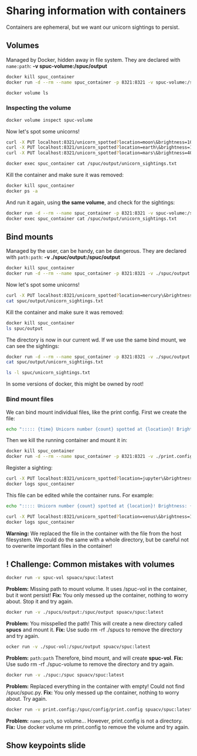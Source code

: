 # Sharing information with containers


Containers are ephemeral, but we want our unicorn sightings to persist.

## Volumes
Managed by Docker, hidden away in file system.
They are declared with `name:path`:
**-v spuc-volume:/spuc/output**

```bash
docker kill spuc_container
docker run -d --rm --name spuc_container -p 8321:8321 -v spuc-volume:/spuc/output spuacv/spuc:latest
```
```bash
docker volume ls
```

### Inspecting the volume
```bash
docker volume inspect spuc-volume
```

Now let's spot some unicorns!
```bash
curl -X PUT localhost:8321/unicorn_spotted?location=moon\&brightness=100
curl -X PUT localhost:8321/unicorn_spotted?location=earth\&brightness=10
curl -X PUT localhost:8321/unicorn_spotted?location=mars\&brightness=400
```
```bash
docker exec spuc_container cat /spuc/output/unicorn_sightings.txt
```
Kill the container and make sure it was removed:
```bash
docker kill spuc_container
docker ps -a
```
And run it again, using **the same volume**, and check for the sightings:
```bash
docker run -d --rm --name spuc_container -p 8321:8321 -v spuc-volume:/spuc/output spuacv/spuc:latest
docker exec spuc_container cat /spuc/output/unicorn_sightings.txt
```


## Bind mounts
Managed by the user, can be handy, can be dangerous.
They are declared with `path:path`:
**-v ./spuc/output:/spuc/output**

```bash
docker kill spuc_container
docker run -d --rm --name spuc_container -p 8321:8321 -v ./spuc/output:/spuc/output spuacv/spuc:latest
```
Now let's spot some unicorns!
```bash
curl -X PUT localhost:8321/unicorn_spotted?location=mercury\&brightness=400
cat spuc/output/unicorn_sightings.txt
```
Kill the container and make sure it was removed:
```bash
docker kill spuc_container
ls spuc/output
```
The directory is now in our current wd.
If we use the same bind mount, we can see the sightings:
```bash
docker run -d --rm --name spuc_container -p 8321:8321 -v ./spuc/output:/spuc/output spuacv/spuc:latest
cat spuc/output/unicorn_sightings.txt
```
```bash
ls -l spuc/unicorn_sightings.txt
```
In some versions of docker, this might be owned by root!


### Bind mount files
We can bind mount individual files, like the print config.
First we create the file:
```bash
echo "::::: {time} Unicorn number {count} spotted at {location}! Brightness: {brightness} {units}" > print.config
```
Then we kill the running container and mount it in:
```bash
docker kill spuc_container
docker run -d --rm --name spuc_container -p 8321:8321 -v ./print.config:/spuc/config/print.config -v spuc-volume:/spuc/output spuacv/spuc:latest
```
Register a sighting:
```bash
curl -X PUT localhost:8321/unicorn_spotted?location=jupyter\&brightness=210
docker logs spuc_container
```

This file can be edited while the container runs. For example:
```bash
echo "::::: Unicorn number {count} spotted at {location}! Brightness: {brightness} {units}" > print.config
```
```bash
curl -X PUT localhost:8321/unicorn_spotted?location=venus\&brightness=148
docker logs spuc_container
```

**Warning:** We replaced the file in the container with the file from the host filesystem. We could do the same with a whole directory, but be careful not to overwrite important files in the container!

## ! Challenge: Common mistakes with volumes
```bash
docker run -v spuc-vol spuacv/spuc:latest
```
**Problem:** Missing path to mount volume. It uses /spuc-vol in the container, but it wont persist!
**Fix:** You only messed up the container, nothing to worry about. Stop it and try again.

```bash
docker run -v ./spucs/output:/spuc/output spuacv/spuc:latest
```
**Problem:** You misspelled the path! This will create a new directory called **spucs** and mount it.
**Fix:** Use sudo rm -rf ./spucs to remove the directory and try again.

```bash
ocker run -v ./spuc-vol:/spuc/output spuacv/spuc:latest
```
**Problem:** `path:path` Therefore, bind mount, and will create **spuc-vol**.
**Fix:** Use sudo rm -rf ./spuc-volume to remove the directory and try again.

```bash
docker run -v ./spuc:/spuc spuacv/spuc:latest
```
**Problem:** Replaced everything in the container with empty! Could not find /spuc/spuc.py.
**Fix:** You only messed up the container, nothing to worry about. Try again.

```bash
docker run -v print.config:/spuc/config/print.config spuacv/spuc:latest
```
**Problem:** `name:path`, so volume... However, print.config is not a directory.
**Fix:** Use docker volume rm print.config to remove the volume and try again.


## Show keypoints slide

